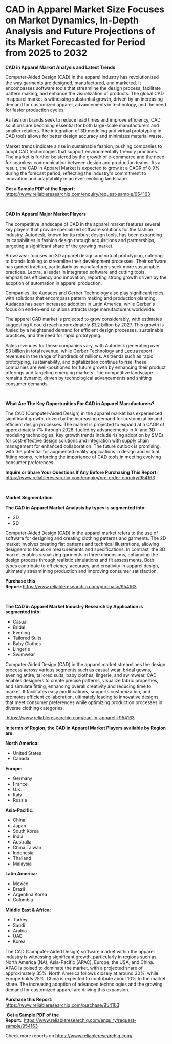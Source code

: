 <p><h1>CAD in Apparel Market Size Focuses on Market Dynamics, In-Depth Analysis and Future Projections of its Market Forecasted for Period from 2025 to 2032</h1></p><p><strong>CAD in Apparel Market Analysis and Latest Trends</strong></p>
<p><p>Computer-Aided Design (CAD) in the apparel industry has revolutionized the way garments are designed, manufactured, and marketed. It encompasses software tools that streamline the design process, facilitate pattern making, and enhance the visualization of products. The global CAD in apparel market is witnessing substantial growth, driven by an increasing demand for customized apparel, advancements in technology, and the need for faster production cycles. </p><p>As fashion brands seek to reduce lead times and improve efficiency, CAD solutions are becoming essential for both large-scale manufacturers and smaller retailers. The integration of 3D modeling and virtual prototyping in CAD tools allows for better design accuracy and minimizes material waste. </p><p>Market trends indicate a rise in sustainable fashion, pushing companies to adopt CAD technologies that support environmentally friendly practices. The market is further bolstered by the growth of e-commerce and the need for seamless communication between design and production teams. As a result, the CAD in Apparel Market is expected to grow at a CAGR of 8.9% during the forecast period, reflecting the industry's commitment to innovation and adaptability in an ever-evolving landscape.</p></p>
<p><strong>Get a Sample PDF of the Report:&nbsp;</strong> <a href="https://www.reliableresearchiq.com/enquiry/request-sample/954163?utm_campaign=2456&utm_medium=2&utm_source=Github&utm_content=ia&utm_term=07032025&utm_id=cad-in-apparel">https://www.reliableresearchiq.com/enquiry/request-sample/954163</a></p>
<p>&nbsp;</p>
<p><strong>CAD in Apparel Major Market Players</strong></p>
<p><p>The competitive landscape of CAD in the apparel market features several key players that provide specialized software solutions for the fashion industry. Autodesk, known for its robust design tools, has been expanding its capabilities in fashion design through acquisitions and partnerships, targeting a significant share of the growing market. </p><p>Browzwear focuses on 3D apparel design and virtual prototyping, catering to brands looking to streamline their development processes. Their software has gained traction, particularly as manufacturers seek more sustainable practices. Lectra, a leader in integrated software and cutting tools, emphasizes efficiency and innovation, reporting strong growth driven by the adoption of automation in apparel production.</p><p>Companies like Audaces and Gerber Technology also play significant roles, with solutions that encompass pattern making and production planning. Audaces has seen increased adoption in Latin America, while Gerber's focus on end-to-end solutions attracts large manufacturers worldwide. </p><p>The apparel CAD market is projected to grow considerably, with estimates suggesting it could reach approximately $1.2 billion by 2027. This growth is fueled by a heightened demand for efficient design processes, sustainable practices, and the need for rapid prototyping.</p><p>Sales revenues for these companies vary, with Autodesk generating over $3 billion in total revenue, while Gerber Technology and Lectra report revenues in the range of hundreds of millions. As trends such as rapid prototyping, sustainability, and digitalization continue to rise, these companies are well-positioned for future growth by enhancing their product offerings and targeting emerging markets. The competitive landscape remains dynamic, driven by technological advancements and shifting consumer demands.</p></p>
<p>&nbsp;</p>
<p><strong>What Are The Key Opportunities For CAD in Apparel Manufacturers?</strong></p>
<p><p>The CAD (Computer-Aided Design) in the apparel market has experienced significant growth, driven by the increasing demand for customization and efficient design processes. The market is projected to expand at a CAGR of approximately 7% through 2028, fueled by advancements in AI and 3D modeling technologies. Key growth trends include rising adoption by SMEs for cost-effective design solutions and integration with supply chain management for enhanced collaboration. The future outlook is promising, with the potential for augmented reality applications in design and virtual fitting rooms, reinforcing the importance of CAD tools in meeting evolving consumer preferences.</p></p>
<p><strong>Inquire or Share Your Questions If Any Before Purchasing This Report:</strong> <a href="https://www.reliableresearchiq.com/enquiry/pre-order-enquiry/954163?utm_campaign=2456&utm_medium=2&utm_source=Github&utm_content=ia&utm_term=07032025&utm_id=cad-in-apparel">https://www.reliableresearchiq.com/enquiry/pre-order-enquiry/954163</a></p>
<p>&nbsp;</p>
<p><strong>Market Segmentation</strong></p>
<p><strong>The CAD in Apparel Market Analysis by types is segmented into:</strong></p>
<p><ul><li>3D</li><li>2D</li></ul></p>
<p><p>Computer-Aided Design (CAD) in the apparel market refers to the use of software for designing and creating clothing patterns and garments. The 2D market involves creating flat patterns and technical illustrations, allowing designers to focus on measurements and specifications. In contrast, the 3D market enables visualizing garments in three dimensions, enhancing the design process through realistic simulations and fit assessments. Both types contribute to efficiency, accuracy, and creativity in apparel design, ultimately streamlining production and improving consumer satisfaction.</p></p>
<p><strong>Purchase this Report:&nbsp;</strong><a href="https://www.reliableresearchiq.com/purchase/954163?utm_campaign=2456&utm_medium=2&utm_source=Github&utm_content=ia&utm_term=07032025&utm_id=cad-in-apparel">https://www.reliableresearchiq.com/purchase/954163</a></p>
<p>&nbsp;</p>
<p><strong>The CAD in Apparel Market Industry Research by Application is segmented into:</strong></p>
<p><ul><li>Casual</li><li>Bridal</li><li>Evening</li><li>Tailored Suits</li><li>Baby Clothes</li><li>Lingerie</li><li>Swimwear</li></ul></p>
<p><p>Computer-Aided Design (CAD) in the apparel market streamlines the design process across various segments such as casual wear, bridal gowns, evening attire, tailored suits, baby clothes, lingerie, and swimwear. CAD enables designers to create precise patterns, visualize fabric properties, and simulate fitting, enhancing overall creativity and reducing time to market. It facilitates easy modifications, supports customization, and promotes efficient collaboration, ultimately leading to innovative designs that meet consumer preferences while optimizing production processes in diverse clothing categories.</p></p>
<p><a href="https://www.reliableresearchiq.com/cad-in-apparel-r954163?utm_campaign=2456&utm_medium=2&utm_source=Github&utm_content=ia&utm_term=07032025&utm_id=cad-in-apparel">&nbsp;https://www.reliableresearchiq.com/cad-in-apparel-r954163</a></p>
<p><strong>In terms of Region, the CAD in Apparel Market Players available by Region are:</strong></p>
<p>
    <p> <strong> North America: </strong>
        <ul>
            <li>United States</li>
            <li>Canada</li>
        </ul>
        </p> 
    <p> <strong> Europe: </strong>
        <ul>
            <li>Germany</li>
            <li>France</li>
            <li>U.K.</li>
            <li>Italy</li>
            <li>Russia</li>
        </ul>
        </p> 
    <p> <strong> Asia-Pacific: </strong>
        <ul>
            <li>China</li>
            <li>Japan</li>
            <li>South Korea</li>
            <li>India</li>
            <li>Australia</li>
            <li>China Taiwan</li>
            <li>Indonesia</li>
            <li>Thailand</li>
            <li>Malaysia</li>
        </ul>
        </p> 
    <p> <strong> Latin America: </strong>
        <ul>
            <li>Mexico</li>
            <li>Brazil</li>
            <li>Argentina Korea</li>
            <li>Colombia</li>
        </ul>
        </p> 
    <p> <strong> Middle East & Africa: </strong>
        <ul>
            <li>Turkey</li>
            <li>Saudi</li>
            <li>Arabia</li>
            <li>UAE</li>
            <li>Korea</li>
        </ul>
    </p>
    </p>
<p><p>The CAD (Computer-Aided Design) software market within the apparel industry is witnessing significant growth, particularly in regions such as North America (NA), Asia-Pacific (APAC), Europe, the USA, and China. APAC is poised to dominate the market, with a projected share of approximately 35%. North America follows closely at around 30%, while Europe holds 25%. China is expected to contribute about 10% to the market share. The increasing adoption of advanced technologies and the growing demand for customized apparel are driving this expansion.</p></p>
<p><strong>Purchase this Report: </strong><a href="https://www.reliableresearchiq.com/purchase/954163?utm_campaign=2456&utm_medium=2&utm_source=Github&utm_content=ia&utm_term=07032025&utm_id=cad-in-apparel">https://www.reliableresearchiq.com/purchase/954163</a></p>
<p>&nbsp;<strong>Get a Sample PDF of the Report:&nbsp;&nbsp;</strong><a href="https://www.reliableresearchiq.com/enquiry/request-sample/954163?utm_campaign=2456&utm_medium=2&utm_source=Github&utm_content=ia&utm_term=07032025&utm_id=cad-in-apparel">https://www.reliableresearchiq.com/enquiry/request-sample/954163</a></p>
<p><strong></strong></p>
<p>Check more reports on <a href="https://www.reliableresearchiq.com/?utm_campaign=2456&utm_medium=2&utm_source=Github&utm_content=ia&utm_term=07032025&utm_id=cad-in-apparel">https://www.reliableresearchiq.com/</a></p>